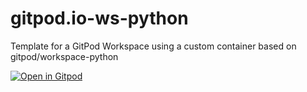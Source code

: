 # gitpod.io-ws-python
Template for a GitPod Workspace using a custom container based on gitpod/workspace-python

[![Open in Gitpod](https://gitpod.io/button/open-in-gitpod.svg)](https://gitpod.io/#https://github.com/TemplesOfSyrinx/gitpod.io-ws-python)
